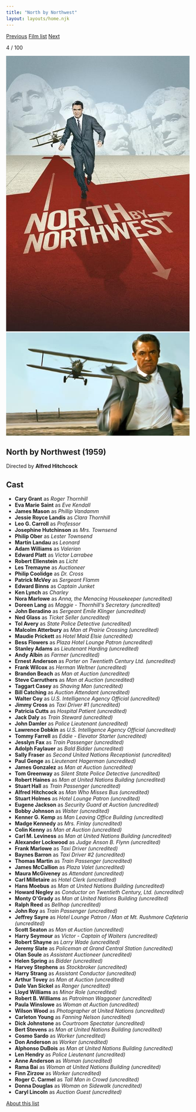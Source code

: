 ```yaml
---
title: "North by Northwest"
layout: layouts/home.njk
---
```


<nav class="films">
  <a class="prev" href="../la-strada">Previous</a>
  <a href="../">Film list</a>
  <a class="next" href="../im-all-right-jack">Next</a>
</nav>

<p>4 / 100</p>

<article class="film">
  <img class="poster" src="../films/posters/north-by-northwest.jpg" alt="">
  <img class="backdrop" src="../films/backdrops/north-by-northwest.jpg" alt="">

  <h1>North by Northwest (1959)</h1>

  <p class="director">
    Directed by <strong>Alfred Hitchcock</strong>
  </p>


  <h2>
    Cast
  </h2>
  <ul>
    <li><strong>Cary Grant</strong> as <em>Roger Thornhill</em></li>
<li><strong>Eva Marie Saint</strong> as <em>Eve Kendall</em></li>
<li><strong>James Mason</strong> as <em>Phillip Vandamm</em></li>
<li><strong>Jessie Royce Landis</strong> as <em>Clara Thornhill</em></li>
<li><strong>Leo G. Carroll</strong> as <em>Professor</em></li>
<li><strong>Josephine Hutchinson</strong> as <em>Mrs. Townsend</em></li>
<li><strong>Philip Ober</strong> as <em>Lester Townsend</em></li>
<li><strong>Martin Landau</strong> as <em>Leonard</em></li>
<li><strong>Adam Williams</strong> as <em>Valerian</em></li>
<li><strong>Edward Platt</strong> as <em>Victor Larrabee</em></li>
<li><strong>Robert Ellenstein</strong> as <em>Licht</em></li>
<li><strong>Les Tremayne</strong> as <em>Auctioneer</em></li>
<li><strong>Philip Coolidge</strong> as <em>Dr. Cross</em></li>
<li><strong>Patrick McVey</strong> as <em>Sergeant Flamm</em></li>
<li><strong>Edward Binns</strong> as <em>Captain Junket</em></li>
<li><strong>Ken Lynch</strong> as <em>Charley</em></li>
<li><strong>Nora Marlowe</strong> as <em>Anna, the Menacing Housekeeper (uncredited)</em></li>
<li><strong>Doreen Lang</strong> as <em>Maggie - Thornhill's Secretary (uncredited)</em></li>
<li><strong>John Beradino</strong> as <em>Sergeant Emile Klinger (uncredited)</em></li>
<li><strong>Ned Glass</strong> as <em>Ticket Seller (uncredited)</em></li>
<li><strong>Tol Avery</strong> as <em>State Police Detective (uncredited)</em></li>
<li><strong>Malcolm Atterbury</strong> as <em>Man at Prairie Crossing (uncredited)</em></li>
<li><strong>Maudie Prickett</strong> as <em>Hotel Maid Elsie (uncredited)</em></li>
<li><strong>Bess Flowers</strong> as <em>Plaza Hotel Lounge Patron (uncredited)</em></li>
<li><strong>Stanley Adams</strong> as <em>Lieutenant Harding (uncredited)</em></li>
<li><strong>Andy Albin</strong> as <em>Farmer (uncredited)</em></li>
<li><strong>Ernest Anderson</strong> as <em>Porter on Twentieth Century Ltd. (uncredited)</em></li>
<li><strong>Frank Wilcox</strong> as <em>Herman Weltner (uncredited)</em></li>
<li><strong>Brandon Beach</strong> as <em>Man at Auction (uncredited)</em></li>
<li><strong>Steve Carruthers</strong> as <em>Man at Auction (uncredited)</em></li>
<li><strong>Taggart Casey</strong> as <em>Shaving Man (uncredited)</em></li>
<li><strong>Bill Catching</strong> as <em>Auction Attendant (uncredited)</em></li>
<li><strong>Walter Coy</strong> as <em>U.S. Intelligence Agency Official (uncredited)</em></li>
<li><strong>Jimmy Cross</strong> as <em>Taxi Driver #1 (uncredited)</em></li>
<li><strong>Patricia Cutts</strong> as <em>Hospital Patient (uncredited)</em></li>
<li><strong>Jack Daly</strong> as <em>Train Steward (uncredited)</em></li>
<li><strong>John Damler</strong> as <em>Police Lieutenant (uncredited)</em></li>
<li><strong>Lawrence Dobkin</strong> as <em>U.S. Intelligence Agency Official (uncredited)</em></li>
<li><strong>Tommy Farrell</strong> as <em>Eddie - Elevator Starter (uncredited)</em></li>
<li><strong>Jesslyn Fax</strong> as <em>Train Passenger (uncredited)</em></li>
<li><strong>Adolph Faylauer</strong> as <em>Bald Bidder (uncredited)</em></li>
<li><strong>Sally Fraser</strong> as <em>Second United Nations Receptionist (uncredited)</em></li>
<li><strong>Paul Genge</strong> as <em>Lieutenant Hagerman (uncredited)</em></li>
<li><strong>James Gonzalez</strong> as <em>Man at Auction (uncredited)</em></li>
<li><strong>Tom Greenway</strong> as <em>Silent State Police Detective (uncredited)</em></li>
<li><strong>Robert Haines</strong> as <em>Man at United Nations Building (uncredited)</em></li>
<li><strong>Stuart Hall</strong> as <em>Train Passenger (uncredited)</em></li>
<li><strong>Alfred Hitchcock</strong> as <em>Man Who Misses Bus (uncredited)</em></li>
<li><strong>Stuart Holmes</strong> as <em>Hotel Lounge Patron (uncredited)</em></li>
<li><strong>Eugene Jackson</strong> as <em>Security Guard at Auction (uncredited)</em></li>
<li><strong>Bobby Johnson</strong> as <em>Waiter (uncredited)</em></li>
<li><strong>Kenner G. Kemp</strong> as <em>Man Leaving Office Building (uncredited)</em></li>
<li><strong>Madge Kennedy</strong> as <em>Mrs. Finlay (uncredited)</em></li>
<li><strong>Colin Kenny</strong> as <em>Man at Auction (uncredited)</em></li>
<li><strong>Carl M. Leviness</strong> as <em>Man at United Nations Building (uncredited)</em></li>
<li><strong>Alexander Lockwood</strong> as <em>Judge Anson B. Flynn (uncredited)</em></li>
<li><strong>Frank Marlowe</strong> as <em>Taxi Driver (uncredited)</em></li>
<li><strong>Baynes Barron</strong> as <em>Taxi Driver #2 (uncredited)</em></li>
<li><strong>Thomas Martin</strong> as <em>Train Passenger (uncredited)</em></li>
<li><strong>James McCallion</strong> as <em>Plaza Valet (uncredited)</em></li>
<li><strong>Maura McGiveney</strong> as <em>Attendant (uncredited)</em></li>
<li><strong>Carl Milletaire</strong> as <em>Hotel Clerk (uncredited)</em></li>
<li><strong>Hans Moebus</strong> as <em>Man at United Nations Building (uncredited)</em></li>
<li><strong>Howard Negley</strong> as <em>Conductor on Twentieth Century, Ltd. (uncredited)</em></li>
<li><strong>Monty O'Grady</strong> as <em>Man at United Nations Building (uncredited)</em></li>
<li><strong>Ralph Reed</strong> as <em>Bellhop (uncredited)</em></li>
<li><strong>John Roy</strong> as <em>Train Passenger (uncredited)</em></li>
<li><strong>Jeffrey Sayre</strong> as <em>Hotel Lounge Patron / Man at Mt. Rushmore Cafeteria (uncredited)</em></li>
<li><strong>Scott Seaton</strong> as <em>Man at Auction (uncredited)</em></li>
<li><strong>Harry Seymour</strong> as <em>Victor - Captain of Waiters (uncredited)</em></li>
<li><strong>Robert Shayne</strong> as <em>Larry Wade (uncredited)</em></li>
<li><strong>Jeremy Slate</strong> as <em>Policeman at Grand Central Station (uncredited)</em></li>
<li><strong>Olan Soule</strong> as <em>Assistant Auctioneer (uncredited)</em></li>
<li><strong>Helen Spring</strong> as <em>Bidder (uncredited)</em></li>
<li><strong>Harvey Stephens</strong> as <em>Stockbroker (uncredited)</em></li>
<li><strong>Harry Strang</strong> as <em>Assistant Conductor (uncredited)</em></li>
<li><strong>Arthur Tovey</strong> as <em>Man at Auction (uncredited)</em></li>
<li><strong>Dale Van Sickel</strong> as <em>Ranger (uncredited)</em></li>
<li><strong>Lloyd Williams</strong> as <em>Minor Role (uncredited)</em></li>
<li><strong>Robert B. Williams</strong> as <em>Patrolman Waggoner (uncredited)</em></li>
<li><strong>Paula Winslowe</strong> as <em>Woman at Auction (uncredited)</em></li>
<li><strong>Wilson Wood</strong> as <em>Photographer at United Nations (uncredited)</em></li>
<li><strong>Carleton Young</strong> as <em>Fanning Nelson (uncredited)</em></li>
<li><strong>Dick Johnstone</strong> as <em>Courtroom Spectator (uncredited)</em></li>
<li><strong>Bert Stevens</strong> as <em>Man at United Nations Building (uncredited)</em></li>
<li><strong>Cosmo Sardo</strong> as <em>Worker (uncredited)</em></li>
<li><strong>Don Anderson</strong> as <em>Worker (uncredited)</em></li>
<li><strong>Alphonso DuBois</strong> as <em>Man at United Nations Building (uncredited)</em></li>
<li><strong>Len Hendry</strong> as <em>Police Lieutenant (uncredited)</em></li>
<li><strong>Anne Anderson</strong> as <em>Woman (uncredited)</em></li>
<li><strong>Rama Bai</strong> as <em>Woman at United Nations Building (uncredited)</em></li>
<li><strong>Finn Zirzow</strong> as <em>Worker (uncredited)</em></li>
<li><strong>Roger C. Carmel</strong> as <em>Tall Man in Crowd (uncredited)</em></li>
<li><strong>Donna Douglas</strong> as <em>Woman on Sidewalk (uncredited)</em></li>
<li><strong>Caryl Lincoln</strong> as <em>Auction Guest (uncredited)</em></li>
  </ul>
</article>
<footer>
  <a href="../about">About this list</a>
</footer>
